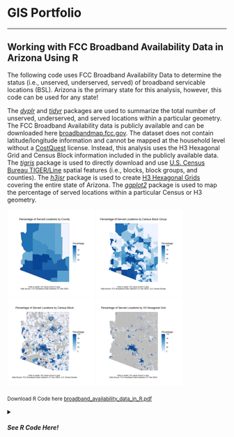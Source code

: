 # GIS Portfolio

---

## Working with FCC Broadband Availability Data in Arizona Using R

The following code uses FCC Broadband Availability Data to determine the status (i.e., unserved, underserved, served) of broadband servicable locations (BSL). Arizona is the primary state for this analysis, however, this code can be used for any state!

The [_dyplr_](https://dplyr.tidyverse.org/) and [_tidyr_](https://tidyr.tidyverse.org/) packages are used to summarize the total number of unserved, underserved, and served locations within a particular geometry. The FCC Broadband Availability data is publicly available and can be downloaded here [broadbandmap.fcc.gov](https://broadband.fcc.gov). The dataset does not contain latitude/longitude information and cannot be mapped at the household level without a [CostQuest](https://www.costquest.com/resources/articles/broadband-policy/fcc-fabric-license-available-for-academic-broadband-research/) license. Instead, this analysis uses the H3 Hexagonal Grid and Census Block information included in the publicly available data. The [_tigris_](https://github.com/walkerke/tigris) package is used to directly download and use [U.S. Census Bureau TIGER/Line](https://www.census.gov/geographies/mapping-files/time-series/geo/tiger-line-file.html) spatial features (i.e., blocks, block groups, and counties). The [_h3jsr_](https://obrl-soil.github.io/h3jsr/) package is used to create [H3 Hexagonal Grids](https://h3geo.org/docs/core-library/overview/) covering the entire state of Arizona. The [_ggplot2_](https://ggplot2.tidyverse.org/) package is used to map the percentage of served locations within a particular Census or H3 geometry. 

<img src="images/Map_Of_Percentage_Of_Served_Locations_BY_County.png" width="200" height="200" /> <img src="images/Map_Of_Percentage_Of_Served_Locations_BY_BlockGroup.png" width="200" height="200"/> <img src="images/Map_Of_Percentage_Of_Served_Locations_BY_Block.png" width="200" height="200"/> <img src="images/Map_Of_Percentage_Of_Served_Locations_BY_H3_Hexagonal_Grid.png" width="200" height="200"/>

<sub>Download R Code here [broadband_availability_data_in_R.pdf](https://github.com/ksaves/krystalsaverse.github.io/blob/master/pdf/broadband_availability_data_in_R.pdf)</sub>

<details>
  <summary><h5>See R Code Here!<h5></summary>
    
   <details>
    <summary><h7>Introduction<h7></summary>
   
    ```r
    #####################################################
    # WORKING WITH FCC BROADBAND AVAILABILITY DATA IN 
    # ARIZONA USING R. 
    #####################################################
    
    # THE FOLLOWING CODE USES FCC BROADBAND AVAILABILITY DATA TO DETERMINE
    # THE STATUS (I.E., UNSERVED, UNDERSERVED, SERVED) OF BROADBAND 
    # SERVICABLE LOCATION'S (BSL). ARIZONA IS THE PRIMARY STATE OF ANLAYSIS, 
    # HOWEVER, THIS CODE CAN BE USED FOR ANY STATE WITH CENSUS AND BDC DATA!
    # SECTIONS OF THE CODE WHERE THESE CHANGES CAN BE MADE HAVE BEEN ANNOTATED.
    
    # THE 'DYPLR' AND 'TIDYR' PACKAGES ARE USED TO SUMMARIZE THE TOTAL NUMBER  
    # OF UNSERVED, UNDERSERVED, AND SERVED LOCATIONS WITHIN A PARTICULAR 
    # GEOMETRY. BDC DATA DOES NOT INCLUDE LATITUDE/LONGITUDE LOCATION 
    # INFORMATION. INSTEAD, IT USES CENSUS BLOCK AND H3 HEXAGONAL GRID LOCATION 
    # INFORMATION.  THE 'TIGRIS' PACKAGE IS USED TO DIRECTLY DOWNLOAD U.S. CENSUS 
    # BUREAU TIGER/LINE SPATIAL FEATURES (I.E., BLOCKS, BLOCK GROUPS, AND COUNTY) 
    # FROM R. THE 'H3JSR' PACKAGE IS USED TO CREATE H3 HEXAGONAL GRIDS COVERING 
    # THE ENTIRE STATE.
    
    # THE 'GGPLOT2' PACKAGE IS USED TO MAP THE PERCENTAGE OF SERVED LOCATIONS.
    # A SERVED LOCATIONS IS A BROADBAND SERVICABLE LOCATION SERVED BY RELIABLE 
    # BROADBAND TECHNOLOGIES RECEIVING BROADBAND SPEEDS GREATER THAN OR EQUAL TO 
    # 100 MBPS DOWNLOAD AND 20 MBPS UPLOAD SPEEDS WITH LATENCY LESS THAN 100 MS
    # (See BEAD NOFO, pages 16-17).
    
    # THE CODE IS BROKEN INTO THE FOLLOWING SECTIONS: 
    # 1. IMPORT FCC BROADBAND AVAILABILITY DATA
    # 2. COMBINE FCC TECHNOLOGY FILES
    # 3. EXPLORE DATASET
    # 4. DETERMINE LOCATION STATUS (I.E., UNSERVED, UNDERSERVED, SERVED)
    # 5. COUNT LOCATIONS AND STATUS PER CENSUS GEOMETRY
    # 6. OPTIONAL: EXPORT TABLE DATA
    # 7. CREATE CHOROPLETH MAPS USING 'GGPLOT2' 
    # 8. COUNT LOCATIONS AND STATUS PER HEX BIN
    # 9. CREATE CHOROPLETH MAPS OF HEX STATUS USING 'GGPLOT2'
    # 10. MAP PERCENTAGE OF SERVED LOCATIONS IN H3 FOR ALL COUNTIES
    ```
    </details>
    
   <details>
    <summary>1. Import FCC Broadband Availability Data</summary>
    
    ```r
    #####################################################
    # 1. IMPORT FCC BROADBAND AVAILABILITY DATA
    #####################################################
    
    # INSTALL PACKAGES
    install.packages("dplyr", "tidyr", "readr")
    
    # LOAD PACKAGES
    library(dplyr)
    library(tidyr)
    library(readr)
    
    # VIEW PACKAGE HELP
    ?readr
    ?dplyr
    ?tidyr
    
    # DOWNLOAD FCC BDC DATA. STEPS BELOW:
    # STEP 1: IMPORT DATA FROM THE FCC NATIONAL BROADBAND MAP HERE: https://broadbandmap.fcc.gov/data-download
    # STEP 2: IN FCC PORTAL, GO TO: SELECT STATE  > DOWNLOAD ALL FIXED TECHNOLOGY > UNZIP FILES
    
    # PRINT CURRENT WORKING DIRECTORY
    getwd()
    
    # UPDATE WORKING DIRECTORY TO FOLDER LOCATION WHERE FCC CSV FILES ARE SAVED
    setwd("C:/") # CODE: INSERT FILE PATH IN PARENTHESES
    
    # OPTIONAL: # MANUALLY SET WORKING DIRECTORY
    # STEPS: IN R, GO TO: SESSION > SET WORKING DIRECTORY > CHOOSE DIRECTORY > SELECT LOCATION WHERE FCC FILES ARE SAVED 
    
    # IMPORT FCC CSV FILES
    cable <- read_csv("bdc_04_Cable_fixed_broadband_D23_14may2024.csv")
    copper <- read_csv("bdc_04_Copper_fixed_broadband_D23_14may2024.csv")
    fiber <- read_csv("bdc_04_FibertothePremises_fixed_broadband_D23_14may2024.csv")
    GSO_sat <- read_csv("bdc_04_GSOSatellite_fixed_broadband_D23_14may2024.csv")
    LBR_FW <- read_csv("bdc_04_LBRFixedWireless_fixed_broadband_D23_14may2024.csv")
    L_FW <- read_csv("bdc_04_LicensedFixedWireless_fixed_broadband_D23_14may2024.csv")
    NGSO_sat <- read_csv("bdc_04_NGSOSatellite_fixed_broadband_D23_14may2024.csv")
    other <- read_csv("bdc_04_Other_fixed_broadband_D23_14may2024.csv")
    Un_FW <- read_csv("bdc_04_UnlicensedFixedWireless_fixed_broadband_D23_14may2024.csv")
    ```
    </details>

   <details>
    <summary>2. Combine FCC Technology</summary>

    ```r
    #####################################################
    # 2. COMBINE FCC TECHNOLOGY FILES
    #####################################################
    
    # BIND ALL ROWS
    fcc <- bind_rows(cable, copper, fiber, GSO_sat, LBR_FW, 
                     L_FW, NGSO_sat, other, Un_FW)
    
    # OPTIONAL: CLEAN UP ENVIRONMENT
    rm(cable, copper, fiber, GSO_sat, LBR_FW, 
       L_FW, NGSO_sat, other, Un_FW)
    ```
    </details>

   <details>
    <summary>3. Explore Dataset</summary>

    ```r
    #####################################################
    # 3. EXPLORE DATASET
    #####################################################
    
    # NOTE: DATA SPECS FOUND HERE: https://us-fcc.box.com/v/bdc-data-downloads-output
    
    # VIEW THE DATA OR VIEW THE TRANSPOSED DATA
    fcc
    glimpse(fcc)
    
    # VIEW COLUMN HEADERS (I.E., NAMES)
    names(fcc)
    
    # RETURNS THE NUMBER OF UNIQUE LOCATION IDS
    length(unique(fcc$location_id))
    
    # RETURNS ALL UNIQUE ELEMENTS IN A COLUMN
    unique(fcc$business_residential_code)  
    ```
    </details>

   <details>
    <summary>4. Determine Location Status (i.e., unserved, underserved, served)</summary>

    ```r
    #####################################################
    # 4. DETERMINE LOCATION STATUS (I.E., UNSERVED, UNDERSERVED, SERVED) (See BEAD NOFO, pages 16-17)
    #####################################################
    
    # DETERMINE LOCATION STATUS
    fcc_bsl_status <- fcc %>%
      mutate(num_status = if_else(low_latency == 0 | 
                                max_advertised_download_speed < 25 | 
                                max_advertised_upload_speed < 3 |
                                technology %in% c(0, 60, 61, 70), 0, # UNSERVED
                              if_else(low_latency == 1 & 
                                        (between(max_advertised_download_speed, 25, 99) | 
                                        between(max_advertised_upload_speed, 3, 19)) &
                                        technology %in% c(10, 40, 50, 71, 72), 1, # UNDERSERVED
                              if_else(low_latency == 1 & 
                                        max_advertised_download_speed >= 100 & 
                                        max_advertised_upload_speed >= 20 &
                                        technology %in% c(10, 40, 50, 71, 72), 2, NA)))) %>% # SERVED
      group_by(location_id, block_geoid, h3_res8_id) %>%
      summarise(status = as.character(max(num_status))) %>%
      ungroup() %>%
      mutate(status = if_else(status == 0, "unserved", 
                              if_else(status == 1, "underserved",
                                      if_else(status == 2, "served", NA))))
    
    # COUNT TOTAL LOCATIONS AND STATUS
    fcc_bsl_status %>%
      group_by(status) %>%
      summarise(count = n())     
    ```
    </details>
    
   <details>
    <summary>5. Count Locations and Status Per Census Geometry</summary>

    ```r
    #####################################################
    # 5. COUNT LOCATIONS AND STATUS PER GEOMETRY
    # USE TIGER/LINE DATA FROM US CENSUS BUREAU IN R USING 'TIGRIS'
    #####################################################
    
    # INSTALL PACKAGE
    install.packages("tigris")
    
    # LOAD PACKAGE
    library(tigris)
    
    # VIEW PACKAGE HELP
    ?tigris
    
    # NOTE: DEFAULT CRS FOR ALL TIGRIS GEOMETRIES IS NAD 1983 (EPSG: 4269)
    
    # DOWNLOAD TIGER/LINE GEOMETRIES (COUNTIES, BLOCK GROUPS, BLOCKS)
    counties <- counties(state = "AZ", # USE TWO-DIGIT FIPS CODE OR TWO-CHAR STRING FOR STATE
                               cb = FALSE, 
                               year = 2023)
    
    block_groups <- block_groups(state = "AZ", # USE TWO-DIGIT FIPS CODE OR TWO-CHAR STRING FOR STATE
                                 county = counties$COUNTYFP,
                                 cb = FALSE,
                                 year = 2023)
    
    blocks <- blocks(state = "AZ", # USE TWO-DIGIT FIPS CODE OR TWO-CHAR STRING FOR STATE
                     county = counties$COUNTYFP,
                     year = 2023)
    
    # VERIFY CLASS OF R OBJECTS
    class(counties)
    
    # COUNT LOCATION AND STATUS PER COUNTY
    counties_summary <- fcc_bsl_status %>%
      mutate(geoid = substr(block_geoid, start = 1, stop = 5)) %>%
      left_join(counties, join_by(geoid == GEOID)) %>% 
      group_by(NAME, status) %>% 
      summarise(count = n()) %>%
      pivot_wider(names_from = status, names_prefix = "count_", values_from = count, values_fill = 0) %>%
      mutate(perc_unserved = round(count_unserved/(count_unserved + count_underserved + count_served) *100),
             perc_underserved = round(count_underserved/(count_unserved + count_underserved + count_served) *100),
             perc_not_served = round((count_unserved + count_underserved) / (count_unserved + count_underserved + count_served) *100),
             perc_served = round(count_served/(count_unserved + count_underserved + count_served) *100)) 
    
    # COUNT LOCATION AND STATUS PER BLOCK GROUP
    block_groups_summary <- fcc_bsl_status %>%
      mutate(geoid = substr(block_geoid, start = 1, stop = 12)) %>%
      left_join(block_groups, join_by(geoid == GEOID)) %>% 
      group_by(geoid, status) %>% 
      summarise(count = n()) %>%
      pivot_wider(names_from = status, names_prefix = "count_", values_from = count, values_fill = 0) %>%
      mutate(perc_unserved = round(count_unserved/(count_unserved + count_underserved + count_served) *100),
             perc_underserved = round(count_underserved/(count_unserved + count_underserved + count_served) *100),
             perc_not_served = round((count_unserved + count_underserved) / (count_unserved + count_underserved + count_served) *100),
             perc_served = round(count_served/(count_unserved + count_underserved + count_served) *100))
    
    # COUNT LOCATION AND STATUS PER BLOCK
    blocks_summary <- fcc_bsl_status %>%
      left_join(blocks, join_by(block_geoid == GEOID20), multiple = "all") %>%
      group_by(block_geoid, status) %>% 
      summarise(count = n()) %>%
      pivot_wider(names_from = status, names_prefix = "count_", values_from = count, values_fill = 0) %>%
      mutate(perc_unserved = round(count_unserved/(count_unserved + count_underserved + count_served) *100),
             perc_underserved = round(count_underserved/(count_unserved + count_underserved + count_served) *100),
             perc_not_served = round((count_unserved + count_underserved) / (count_unserved + count_underserved + count_served) *100),
             perc_served = round(count_served/(count_unserved + count_underserved + count_served) *100))
    
    # VERIFY CLASS OF R OBJECTS
    class(counties_summary)
    ```
    </details>
    
   <details>
    <summary>6. Export Data</summary>

    ```r
    #####################################################
    # 6. OPTIONAL: EXPORT DATA
    #####################################################
    
    # GET THE WORKING DIRECTORY
    getwd() # THIS IS THE LOCATION FILES WILL BE SAVED
    
    # EXPORT TABLES TO CSV
    write_csv(fcc, "bdc_fixed_broadband_Dec23_updated14may2024_out05302024.csv")
    write_csv(fcc_bsl_status, "bsl_status_from_bdc_fixed_broadband_Dec23_updated14may2024_out05302024.csv")
    write_csv(counties_summary, "county_summary_from_bdc_fixed_broadband_Dec23_updated14may2024_out05302024.csv")
    write_csv(block_groups_summary, "block_group_summary_bdc_fixed_broadband_Dec23_updated14may2024_out05302024.csv")
    write_csv(blocks_summary, "block_summary_from_bdc_fixed_broadband_Dec23_updated14may2024_out05302024.csv")  
    ```
    </details>

   <details>
    <summary>7. Create Choropleth Maps Using 'ggplot2'</summary>

    ```r
    #####################################################
    # 7. CREATE CHOROPLETH MAPS USING GGPLOT2
    #####################################################
    
    # INSTALL GGPLOT2 PACKAGE
    install.packages("ggplot2")
    
    # LOAD PACKAGE
    library(ggplot2)
    
    # VIEW PACKAGE HELP
    ?ggplot2
    
    # MAP PERCENTAGE OF SERVED LOCATIONS BY COUNTY
    left_join(counties, counties_summary, join_by(NAME)) %>% 
      ggplot() +
      geom_sf(mapping = aes(geometry = geometry, fill = perc_served)) +
      scale_fill_distiller(type = "seq",
                           palette = "Blues",
                           direction = 1,
                           na.value = "grey") + 
      labs(title = "Percentage of Served Locations by County",
           caption = "Note to reader: NA values shown in grey \nData Source: FCC Broadband Data Collection (31 Dec 2023)",
           fill = "Percentage") + 
      theme_void() + 
      theme(plot.background = element_rect(fill = "white", color = NA),
            plot.margin = margin(0.5, 0.5, 0.5, 0.5, "in"),
            plot.title = element_text(hjust = 0.5, vjust = 0.5),
            plot.caption = element_text(hjust = 0.5, vjust = 0.5))
    
    # OPTIONAL: SAVE MAP AS PNG
    ggsave("Map_of_Percentage_of_Served_Locations_by_County.png",
           plot = last_plot(),
           width = 6,
           height = 6,
           units = "in",
           dpi = 600)
    
    # MAP PERCENTAGE OF SERVED LOCATIONS BY BLOCK GROUP
    left_join(block_groups, block_groups_summary, join_by(GEOID == geoid)) %>% 
      ggplot() +
      geom_sf(mapping = aes(geometry = geometry, fill = perc_served), color = NA) +
      #geom_sf(data = counties, mapping = aes(geometry = geometry), fill = NA, linewidth = 0.5) + # OPTIONAL: ADD COUNTY    BOUNDARIES
      scale_fill_distiller(type = "seq",
                           palette = "Blues",
                           direction = 1,
                           na.value = "grey") + 
      labs(title = "Percentage of Served Locations by Census Block Group",
           caption = "Note to reader: NA values shown in grey \nData Source: FCC Broadband Data Collection (31 Dec 2023), U.S. Census Bureau",
           fill = "Percentage") + 
      theme_void() + 
      theme(plot.background = element_rect(fill = "white", color = NA),
            plot.margin = margin(0.5, 0.5, 0.5, 0.5, "in"),
            plot.title = element_text(hjust = 0.5, vjust = 0.5),
            plot.caption = element_text(hjust = 0.5, vjust = 0.5))
    
    # OPTIONAL: SAVE MAP AS PNG
    ggsave("Map_of_Percentage_of_Served_Locations_by_BlockGroup.png",
           plot = last_plot(),
           width = 6,
           height = 6,
           units = "in",
           dpi = 600)
    
    # MAP PERCENTAGE OF SERVED LOCATIONS BY BLOCK
    left_join(blocks, blocks_summary, join_by(GEOID20 == block_geoid)) %>% 
      ggplot() +
      geom_sf(mapping = aes(geometry = geometry, fill = perc_served), color = NA) +
      #geom_sf(data = counties, mapping = aes(geometry = geometry), fill = NA, linewidth = 0.5) + # OPTIONAL: ADD COUNTY BOUNDARIES
      scale_fill_distiller(type = "seq",
                           palette = "Blues",
                           direction = 1,
                           na.value = "grey") +
      labs(title = "Percentage of Served Locations by Census Block",
           caption = "Note to reader: NA values shown in grey \nData Source: FCC Broadband Data Collection (31 Dec 2023), U.S. Census Bureau",
           fill = "Percentage") + 
      theme_void() + 
      theme(plot.background = element_rect(fill = "white", color = NA),
            plot.margin = margin(0.5, 0.5, 0.5, 0.5, "in"),
            plot.title = element_text(hjust = 0.5, vjust = 0.5),
            plot.caption = element_text(hjust = 0.5, vjust = 0.5))
    
    # OPTIONAL: SAVE MAP AS PNG
    ggsave("Map_of_Percentage_of_Served_Locations_by_Block.png",
           plot = last_plot(),
           width = 6,
           height = 6,
           units = "in",
           dpi = 600)
    ```
    </details>
    
   <details>
    <summary>8. Count Locations and Status Per H3 Hexagonal Grid</summary>

    ```r
    #####################################################
    # 8. COUNT LOCATIONS AND STATUS PER HEX BIN
    #####################################################
    
    # INSTALL PACKAGE
    install.packages("h3jsr", "sf")

    # LOAD PACKAGE
    library(h3jsr)
    library(sf)
    
    # VIEW PACKAGE HELP
    ?h3jsr
    ?sf
    
    # GET STATE GEOMETRY (DEFAULT CRS IS EPSG: 4269)
    state <- states(year = 2023) %>%
      filter(NAME == "Arizona")
    
    # GET LIST OF H3 CELLS IN STATE (DEFAULT CRS TAKEN FROM INPUT SF GEOMETRY)
    h3_ids <- polygon_to_cells(geometry = state, res = 8, simple = FALSE) # CREATES A SINGLE POLYGON OF ALL CELLS
    
    # CONVERT LIST OF CELLS TO POLYGONS (DEFAULT IS EPSG:4326)
    h3 <- cell_to_polygon(unlist(h3_ids$h3_addresses), simple = FALSE) # CREATES MULTIPLE POLYGONS OF ALL CELLS
    
    # CONVERT COORDINATE REFRENCE SYSTEM TO EPSG: 4269
    h3 <- st_transform(h3, 4269)
    st_crs(h3)
    
    # COUNT LOCATIONS AND STATUS PER HEX BIN
    h3_summary <- fcc_bsl_status %>%
      left_join(h3, join_by(h3_res8_id == h3_address), multiple = "all") %>%
      group_by(h3_res8_id, status) %>% 
      summarise(count = n()) %>%
      pivot_wider(names_from = status, names_prefix = "count_", values_from = count, values_fill = 0) %>%
      mutate(perc_unserved = round(count_unserved/(count_unserved + count_underserved + count_served) *100),
             perc_underserved = round(count_underserved/(count_unserved + count_underserved + count_served) *100),
             perc_not_served = round((count_unserved + count_underserved) / (count_unserved + count_underserved + count_served) *100),
             perc_served = round(count_served/(count_unserved + count_underserved + count_served) *100))
    
    # OPTIONAL: EXPORT TABLE TO CSV
    write_csv(h3_summary, "h3_summary_bdc_fixed_broadband_Dec23_updated14may2024_out05302024.csv")
    ```
    </details>

   <details>
    <summary>9. Create Choropleth Maps of H3 Hexagonal Bins Using 'ggplot2'</summary>

    ```r
    #####################################################
    # 9. CREATE CHOROPLETH MAPS OF HEX STATUS USING 'GGPLOT2'
    #####################################################
    
    # MAP PERCENTAGE OF SERVED LOCATIONS BY H3
    left_join(h3, h3_summary, join_by(h3_address == h3_res8_id)) %>% 
      ggplot() +
      geom_sf(mapping = aes(geometry = geometry, fill = perc_served), color = NA) +
      #geom_sf(data = counties, mapping = aes(geometry = geometry), fill = NA, linewidth = 0.5) + # OPTIONAL: ADD COUNTY BOUNDARIES
      scale_fill_distiller(type = "seq",
                           palette = "Blues",
                           direction = 1,
                           na.value = "grey") + 
      labs(title = "Percentage of Served Locations by H3 Hexagonal Grid",
           caption = "Note to reader: NA values shown in grey \nData Source: FCC Broadband Data Collection (31 Dec 2023)",
           fill = "Percentage") + 
      theme_void() + 
      theme(plot.background = element_rect(fill = "white", color = NA),
            plot.margin = margin(0.5, 0.5, 0.5, 0.5, "in"),
            plot.title = element_text(hjust = 0.5, vjust = 0.5),
            plot.caption = element_text(hjust = 0.5, vjust = 0.5))
    
    # OPTIONAL: SAVE MAP AS PNG
    ggsave("Map_of_Percentage_of_Served_Locations_by_H3_Hexagonal_Grid.png",
           plot = last_plot(),
           width = 6,
           height = 6,
           units = "in",
           dpi = 600)
    
    # NOTE: NOTICE THE OUTPUT IS DIFFICULT TO INTERPRET. ALTERNATIVELY, WE 
    # CAN MAP THE PERCENTAGE OF SERVED LOCATIONS BY H3 HEXAGONAL GRIDS AT 
    # THE COUNTY LEVEL FOR EASIER VIEWING.
    
    # FILTER COUNTY OF INTEREST
    county_of_interest <- counties %>%
      filter(NAME == "Maricopa") # ENTER COUNTY NAME HERE
    
    # GET LIST OF H3 CELLS IN STATE (DEFAULT IS EPSG:4326)
    county_h3_ids <- polygon_to_cells(geometry = county_of_interest, res = 8, simple = FALSE)
    
    # CONVERT LIST OF CELLS TO POLYGONS
    county_h3 <- cell_to_polygon(unlist(county_h3_ids$h3_addresses), simple = FALSE)
    
    # CONVERT COORDINATE REFRENCE SYSTEM TO EPSG: 4269
    county_h3 <- st_transform(county_h3, 4269)
    
    # COUNT LOCATIONS AND STATUS PER HEX BIN
    left_join(county_h3, h3_summary, join_by(h3_address == h3_res8_id)) %>% 
      ggplot() + 
      geom_sf(mapping = aes(geometry = geometry, fill = perc_served), color = NA) +
      scale_fill_distiller(type = "seq",
                           palette = "Blues",
                           direction = 1,
                           na.value = "grey") + 
      labs(title = paste("Percentage of Served Locations by H3 Hexagonal Grid \n", county_of_interest$NAME, "County"),
           caption = "Note to reader: NA values shown in grey \nData Source: FCC Broadband Data Collection (Dec 2023)",
           fill = "Percentage") + 
      theme_void() + 
      theme(plot.background = element_rect(fill = "white", color = NA),
            plot.margin = margin(0.5, 0.5, 0.5, 0.5, "in"),
            plot.title = element_text(hjust = 0.5, vjust = 0.5),
            plot.caption = element_text(hjust = 0.5, vjust = 0.5))
    
    # NOTE: CREATING A MAP OF EACH COUNTY WOULD BE VERY TIME CONSUMING. 
    # INSTEAD WE CAN USE A FOR LOOP TO CREATE MAPS FOR EACH COUNTY. 
    ```
    </details>

   <details>
    <summary>10. Map the Percentage of Served Locations Per H3 for All Counties</summary>

    ```r
    #####################################################
    # 10. MAP PERCENTAGE OF SERVED LOCATIONS IN H3 FOR ALL COUNTIES
    #####################################################
    
    # CREATE EMPTY VECTORS
    county_of_interest <- 1
    county_h3_ids <- 1
    county_h3 <- 1
    
    # FOR LOOP ITERATES FOR EACH COUNTY
    for (i in 1:nrow(counties)) {
      county_of_interest <- counties[i,]
      county_h3_ids <- polygon_to_cells(geometry = county_of_interest, res = 8, simple = FALSE) 
      county_h3 <- cell_to_polygon(unlist(county_h3_ids$h3_addresses), simple = FALSE)
      county_h3 <- st_transform(county_h3, 4269)
      left_join(county_h3, h3_summary, join_by(h3_address == h3_res8_id)) %>%     
        ggplot() + 
        geom_sf(mapping = aes(geometry = geometry, fill = perc_served), color = NA) +
        scale_fill_distiller(type = "seq",
                             palette = "Blues",
                             direction = 1,
                             na.value = "grey") + 
        labs(title = paste("Percentage of Served Locations by H3 Hexagonal Grid \n", county_of_interest$NAME, "County"),
             caption = "Note to reader: NA values shown in grey \nData Source: FCC Broadband Data Collection (31 Dec 2023)",
             fill = "Percentage") + 
        theme_void() + 
        theme(plot.background = element_rect(fill = "white", color = NA),
              plot.margin = margin(0.5, 0.5, 0.5, 0.5, "in"),
              plot.title = element_text(hjust = 0.5, vjust = 0.5),
              plot.caption = element_text(hjust = 0.5, vjust = 0.5))
      ggsave(paste("Map_of_Percentage_of_Served_Locations_by_H3_Hexagonal_Grid_", county_of_interest$NAME, "_County.png", sep = ""),
             plot = last_plot(),
             width = 6,
             height = 6,
             units = "in",
             dpi = 600)
    }
    
    # CHECK WORKING DIRECTORY FOLDER FOR SAVED COUNTY PLOTS
    getwd()
    ```
    </details>

   <details>
    <summary>County Choropleth Maps of H3 Hexagonal Grids (from previous step!)</summary>
    
    <img src="images/Map_of_Percentage_of_Served_Locations_by_H3_Hexagonal_Grid_ Apache _County.png" width="200" height="200" /> 
    <img src="images/Map_of_Percentage_of_Served_Locations_by_H3_Hexagonal_Grid_ Cochise _County.png" width="200" height="200" /> 
    <img src="images/Map_of_Percentage_of_Served_Locations_by_H3_Hexagonal_Grid_ Coconino _County.png" width="200" height="200" /> 
    <img src="images/Map_of_Percentage_of_Served_Locations_by_H3_Hexagonal_Grid_ Gila _County.png" width="200" height="200" /> 
    <img src="images/Map_of_Percentage_of_Served_Locations_by_H3_Hexagonal_Grid_ Graham _County.png" width="200" height="200" /> 
    <img src="images/Map_of_Percentage_of_Served_Locations_by_H3_Hexagonal_Grid_ Greenlee _County.png" width="200" height="200" /> 
    <img src="images/Map_of_Percentage_of_Served_Locations_by_H3_Hexagonal_Grid_ La Paz _County.png" width="200" height="200" /> 
    <img src="images/Map_of_Percentage_of_Served_Locations_by_H3_Hexagonal_Grid_ Maricopa _County.png" width="200" height="200" /> 
    <img src="images/Map_of_Percentage_of_Served_Locations_by_H3_Hexagonal_Grid_ Mohave _County.png" width="200" height="200" /> 
    <img src="images/Map_of_Percentage_of_Served_Locations_by_H3_Hexagonal_Grid_ Navajo _County.png" width="200" height="200" /> 
    img src="images/Map_of_Percentage_of_Served_Locations_by_H3_Hexagonal_Grid_ Pima _County.png" width="200" height="200" /> 
    <img src="images/Map_of_Percentage_of_Served_Locations_by_H3_Hexagonal_Grid_ Pinal _County.png" width="200" height="200" /> 
    <img src="images/Map_of_Percentage_of_Served_Locations_by_H3_Hexagonal_Grid_ Santa Cruz _County.png" width="200" height="200" /> 
    <img src="images/Map_of_Percentage_of_Served_Locations_by_H3_Hexagonal_Grid_ Yavapai _County.png" width="200" height="200" />
    
    </details>   
    
</details>

---

### Category Name 2

- [Project 1 Title](http://example.com/)
- [Project 2 Title](http://example.com/)
- [Project 3 Title](http://example.com/)
- [Project 4 Title](http://example.com/)
- [Project 5 Title](http://example.com/)

---




---
<p style="font-size:11px">Page template forked from <a href="https://github.com/evanca/quick-portfolio">evanca</a></p>
<!-- Remove above link if you don't want to attibute -->
